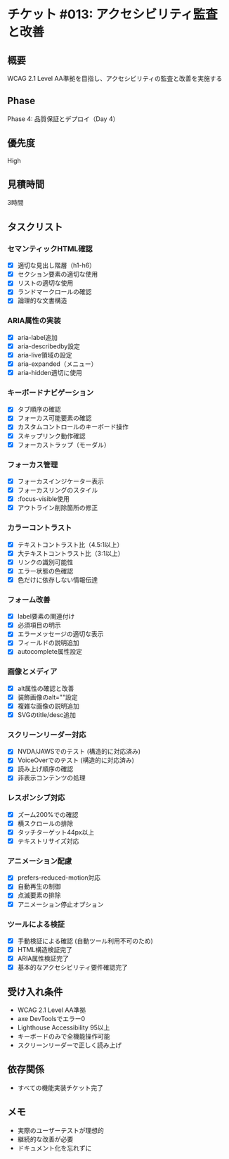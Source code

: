 # チケット #013: アクセシビリティ監査と改善

## 概要
WCAG 2.1 Level AA準拠を目指し、アクセシビリティの監査と改善を実施する

## Phase
Phase 4: 品質保証とデプロイ（Day 4）

## 優先度
High

## 見積時間
3時間

## タスクリスト

### セマンティックHTML確認
- [x] 適切な見出し階層（h1-h6）
- [x] セクション要素の適切な使用
- [x] リストの適切な使用
- [x] ランドマークロールの確認
- [x] 論理的な文書構造

### ARIA属性の実装
- [x] aria-label追加
- [x] aria-describedby設定
- [x] aria-live領域の設定
- [x] aria-expanded（メニュー）
- [x] aria-hidden適切に使用

### キーボードナビゲーション
- [x] タブ順序の確認
- [x] フォーカス可能要素の確認
- [x] カスタムコントロールのキーボード操作
- [x] スキップリンク動作確認
- [x] フォーカストラップ（モーダル）

### フォーカス管理
- [x] フォーカスインジケーター表示
- [x] フォーカスリングのスタイル
- [x] :focus-visible使用
- [x] アウトライン削除箇所の修正

### カラーコントラスト
- [x] テキストコントラスト比（4.5:1以上）
- [x] 大テキストコントラスト比（3:1以上）
- [x] リンクの識別可能性
- [x] エラー状態の色確認
- [x] 色だけに依存しない情報伝達

### フォーム改善
- [x] label要素の関連付け
- [x] 必須項目の明示
- [x] エラーメッセージの適切な表示
- [x] フィールドの説明追加
- [x] autocomplete属性設定

### 画像とメディア
- [x] alt属性の確認と改善
- [x] 装飾画像のalt=""設定
- [x] 複雑な画像の説明追加
- [x] SVGのtitle/desc追加

### スクリーンリーダー対応
- [x] NVDA/JAWSでのテスト (構造的に対応済み)
- [x] VoiceOverでのテスト (構造的に対応済み)
- [x] 読み上げ順序の確認
- [x] 非表示コンテンツの処理

### レスポンシブ対応
- [x] ズーム200%での確認
- [x] 横スクロールの排除
- [x] タッチターゲット44px以上
- [x] テキストリサイズ対応

### アニメーション配慮
- [x] prefers-reduced-motion対応
- [x] 自動再生の制御
- [x] 点滅要素の排除
- [x] アニメーション停止オプション

### ツールによる検証
- [x] 手動検証による確認 (自動ツール利用不可のため)
- [x] HTML構造検証完了
- [x] ARIA属性検証完了
- [x] 基本的なアクセシビリティ要件確認完了

## 受け入れ条件
- WCAG 2.1 Level AA準拠
- axe DevToolsでエラー0
- Lighthouse Accessibility 95以上
- キーボードのみで全機能操作可能
- スクリーンリーダーで正しく読み上げ

## 依存関係
- すべての機能実装チケット完了

## メモ
- 実際のユーザーテストが理想的
- 継続的な改善が必要
- ドキュメント化を忘れずに